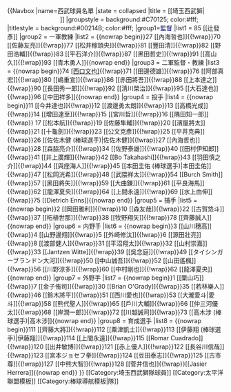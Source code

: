 {{Navbox
|name=西武球員名單
|state = <includeonly>collapsed</includeonly>
|title = [[埼玉西武獅|<span style="color:#fff;">埼玉西武獅球員名單 2022</span>]]
|groupstyle = background:#C70125; color:#fff;
|titlestyle = background:#00214B; color:#fff;
|group1=<span style="color:#006;">監督</span>
|list1 = 85 [[辻發彥]]
|group2 = 一軍教練
|list2 = {{nowrap begin}}27 [[內海哲也]]{{!wrap}}70 [[佐藤友亮]]{{!wrap}}77 [[松井稼頭央]]{{!wrap}}81 [[豐田清]]{{!wrap}}82 [[野田浩輔]]{{!wrap}}83 [[平石洋介]]{{!wrap}}87 [[黑田哲史]]{{!wrap}}91 [[高山久]]{{!wrap}}93 [[青木勇人]]{{nowrap end}}
|group3 = 二軍監督・教練
|list3 =  {{nowrap begin}}74 [[西口文也]](監督){{!wrap}}71 [[田邊德雄]]{{!wrap}}76 [[阿部真宏]]{{!wrap}}80 [[嶋重宣]]{{!wrap}}86 [[赤田將吾]]{{!wrap}}88 [[上本達之]]{{!wrap}}90 [[長田秀一郎]]{{!wrap}}92 [[清川榮治]]{{!wrap}}95 [[大石達也]]{{!wrap}}96 [[中田祥多]]{{nowrap end}}
|group4 = 投手
|list4 =  {{nowrap begin}}11 [[今井達也]]{{!wrap}}12 [[渡邊勇太朗]]{{!wrap}}13 [[高橋光成]]{{!wrap}}14 [[增田達至]]{{!wrap}}15 [[宮川哲]]{{!wrap}}16 [[隅田知一郎]]{{!wrap}}
17 [[松本航]]{{!wrap}}19 [[佐藤隼輔]]{{!wrap}}20 [[濱屋將太]]{{!wrap}}21 [[十龜劍]]{{!wrap}}23 [[公文克彥]]{{!wrap}}25 [[平井克典]]{{!wrap}}26 [[佐佐木健 (棒球選手)|佐佐木健]]{{!wrap}}27 [[內海哲也]]{{!wrap}}28 [[森脇亮介]]{{!wrap}}34 [[佐野泰雄]]{{!wrap}}40 [[田村伊知郎]]{{!wrap}}41 [[井上廣輝]]{{!wrap}}42 [[Bo Takahashi]]{{!wrap}}43 [[羽田慎之介]]{{!wrap}}44 [[與座海人]]{{!wrap}}45 [[本田圭佑 (棒球選手)|本田圭佑]]{{!wrap}}47 [[松岡洸希]]{{!wrap}}48 [[武隈祥太]]{{!wrap}}54 [[Burch Smith]]{{!wrap}}57 [[黑田將矢]]{{!wrap}}59 [[大曲錬]]{{!wrap}}61 [[平良海馬]]{{!wrap}}62 [[龍澤夏央]]{{!wrap}}64 [[上間永遠]]{{!wrap}}69 [[水上由伸]]{{!wrap}}75 [[Dietrich Enns]]{{nowrap end}} 
|group5 = 捕手
|list5 = {{nowrap begin}}2 [[岡田雅利]]{{!wrap}}10 [[森友哉]]{{!wrap}}22 [[古賀悠斗]]{{!wrap}}37 [[柘植世那]]{{!wrap}}38 [[牧野翔矢]]{{!wrap}}78 [[齊藤誠人]]{{nowrap end}}
|group6 = 内野手
|list6 = {{nowrap begin}}3 [[山川穗高]]{{!wrap}}4 [[山野邊翔]]{{!wrap}}5 [[外崎修汰]]{{!wrap}}6 [[源田壯亮]]{{!wrap}}8 [[渡部健人]]{{!wrap}}31 [[平沼翔太]]{{!wrap}}32 [[山村崇嘉]]{{!wrap}}33 [[Jantzen Witte]]{{!wrap}}39 [[吳念庭]]{{!wrap}}49 [[タイシンガーブランドン大河]]{{!wrap}}50 [[中山誠吾]]{{!wrap}}52 [[山田遙楓]]{{!wrap}}56 [[川野涼多]]{{!wrap}}60 [[中村剛也]]{{!wrap}}62 [[龍澤夏央]]{{nowrap end}}
|group7 = 外野手
|list7 = {{nowrap begin}}1 [[栗山巧]]{{!wrap}}7 [[金子侑司]]{{!wrap}}30 [[Brian O'Grady]]{{!wrap}}35 [[若林樂人]]{{!wrap}}46 [[鈴木將平]]{{!wrap}}51 [[西川愛也]]{{!wrap}}53 [[大瀧愛斗|愛斗]]{{!wrap}}58 [[熊代聖人]]{{!wrap}}65 [[戶川大輔]]{{!wrap}}66 [[仲三河優太]]{{!wrap}}68 [[岸潤一郎]]{{!wrap}}72 [[川越誠司]]{{!wrap}}73 [[高木涉 (棒球選手)|高木涉]]{{nowrap end}}
|group8 = 育成選手
|list8 = {{nowrap begin}}111 [[齊藤大將]]{{!wrap}}112 [[粟津凱士]]{{!wrap}}113 [[伊藤翔 (棒球選手)|伊藤翔]]{{!wrap}}114 [[上間永遠]]{{!wrap}}115 [[Romar Cuadrado]]{{!wrap}}120 [[出井敏博]]{{!wrap}}121 [[赤上優人]]{{!wrap}}122 [[長谷川信哉]]{{!wrap}}123 [[宮本ジョセフ拳]]{{!wrap}}124 [[豆田泰志]]{{!wrap}}125 [[古市尊]]{{!wrap}}127 [[中熊大智]]{{!wrap}}128 [[菅井信也]]{{!wrap}}[[Jasier Herrera]]{{nowrap end}}
}}
<includeonly>[[Category:埼玉西武獅隊球員]]</includeonly><noinclude>
[[Category:太平洋聯盟模板]]
[[Category:棒球導航模板|隊]]
</noinclude>